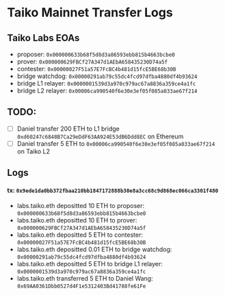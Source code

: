 # Taiko Mainnet Transfer Logs

## Taiko Labs EOAs

- proposer: `0x000000633b68f5d8d3a86593ebb815b4663bcbe0`
- prover: `0x000000629FBCf27A347d1AEbA658435230D74a5f`
- contester: `0x00000027F51a57E7FcBC4b481d15fcE5BE68b30B`
- bridge watchdog: `0x00000291ab79c55dc4fcd97dfba4880df4b93624`
- bridge L1 relayer: `0x0000001539d3a970c979ac67a8836a359ce4a1fc`
- bridge L2 relayer: `0x00006ca990540f6e30e3ef05f085a033ae67f214`

## TODO:

- [ ] Daniel transfer 200 ETH to L1 bridge `0xd60247c6848B7Ca29eDdF63AA924E53dB6Ddd8EC` on Ethereum
- [ ] Daniel transfer 5 ETH to `0x00006ca990540f6e30e3ef05f085a033ae67f214` on Taiko L2

## Logs

#### tx: `0x9ede1da0bb372fbaa210bb1847172888b30e8a3cc68c9d868ec066ca3301f480`

- labs.taiko.eth depositted 10 ETH to proposer: `0x000000633b68f5d8d3a86593ebb815b4663bcbe0`
- labs.taiko.eth depositted 10 ETH to prover: `0x000000629FBCf27A347d1AEbA658435230D74a5f`
- labs.taiko.eth depositted 5 ETH to contester: `0x00000027F51a57E7FcBC4b481d15fcE5BE68b30B`
- labs.taiko.eth depositted 0.01 ETH to bridge watchdog: `0x00000291ab79c55dc4fcd97dfba4880df4b93624`
- labs.taiko.eth depositted 5 ETH to bridge L1 relayer: `0x0000001539d3a970c979ac67a8836a359ce4a1fc`
- labs.taiko.eth transferred 5 ETH to Daniel Wang: `0x69AA0361Dbb0527d4F1e5312403Bd41788fe61Fe`
